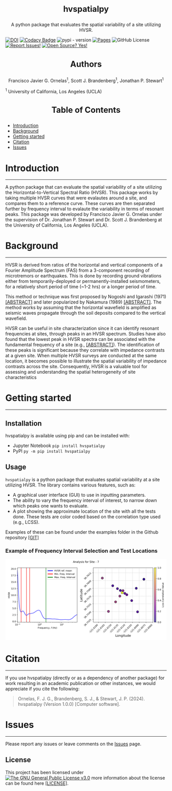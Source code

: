 <!-- Our title -->
<div align="center">
  <h3 style="font-size: 25px;">hvspatialpy</h3>
</div>

<!-- Short description -->
<p align="center">
   A python package that evaluates the spatial variability of a site utilizing HVSR.
</p>

[![DOI](https://zenodo.org/badge/857518332.svg)](https://zenodo.org/doi/10.5281/zenodo.13770431)
[![Codacy Badge](https://app.codacy.com/project/badge/Grade/80fc3884310249019b8508415f516f53)](https://app.codacy.com/gh/fjornelas/hvspatialpy/dashboard?utm_source=gh&utm_medium=referral&utm_content=&utm_campaign=Badge_grade)
![pypi - version](https://img.shields.io/pypi/v/hvspatialpy)
[![Pages](https://github.com/fjornelas/hvspatialpy/actions/workflows/pages/pages-build-deployment/badge.svg)](https://github.com/fjornelas/hvspatialpy/actions/workflows/pages/pages-build-deployment)
![GitHub License](https://img.shields.io/github/license/fjornelas/hvspatialpy)
[![Report Issues!](https://img.shields.io/badge/Report%20Issues-Here-1abc9c.svg)](https://github.com/fjornelas/hvspatialpy/issues)
[![Open Source?
Yes!](https://img.shields.io/badge/Open%20Source-Yes-green.svg)](https://github.com/fjornelas/hvspatialpy)

<div align="center">
    <h3 style=" font-size: 25px;">Authors</h3>
</div>

<!-- Short description -->

<p align="center">
   Francisco Javier G. Ornelas<sup>1</sup>, Scott J. Brandenberg<sup>1</sup>, Jonathan P. Stewart<sup>1</sup>
</p>

<sup>1</sup> University of California, Los Angeles (UCLA) <br>

<div style="text-align: center;">
    <h3 style=" font-size: 25px;">Table of Contents</h3>
</div>


 - [Introduction](#introduction)                                                      
 - [Background](#Background)   
 - [Getting started](#Getting-started) 
 - [Citation](#Citation)       
 - [Issues](#Issues)  

# Introduction

---

A python package that can evaluate the spatial variability of a site utilizing the Horizontal-to-Vertical Spectral Ratio (HVSR). 
This package works by taking multiple HVSR curves that were evalautes around a site, and compares them to a reference curve.
These curves are then separated further by frequency interval to evalaute the variability in terms of resonant peaks. 
This package was developed by Francisco Javier G. Ornelas under the supervision
of Dr. Jonathan P. Stewart and Dr. Scott J. Brandenberg at the University of California, Los Angeles (UCLA). 

# Background

---

HVSR is derived from ratios of the horizontal and vertical components
of a Fourier Amplitude Spectrum (FAS) from a 3-component recording of
microtremors or earthquakes. This is done by recording ground vibrations either from
temporarily-deployed or permanently-installed seismometers, for a relatively short
period of time (~1-2 hrs) or a longer period of time.

This method or technique was first proposed by Nogoshi and Igarashi (1971) 
<a href="https://www.scirp.org/reference/referencespapers?referenceid=3100696" target="_blank">[ABSTRACT]</a> and 
later popularized by Nakamura (1989) <a href="https://trid.trb.org/View/294184" target="_blank">[ABSTRACT]</a>.
The method works by assuming that the horizontal wavefield is amplified as seismic waves propagate
through the soil deposits compared to the vertical wavefield.

HVSR can be useful in site characterization since it can identify resonant frequencies at sites, through peaks in
an HVSR spectrum. Studies have also found that the lowest peak in HVSR spectra can be associated with the fundamental
frequency of a site (e.g., <a href="https://link.springer.com/article/10.1007/s10518-012-9413-4" target="_blank">[ABSTRACT]</a>).
The identification of these peaks is significant because they correlate with impedance contrasts at a given site. When multiple HVSR 
surveys are conducted at the same location, it becomes possible to illustrate the spatial variability of impedance contrasts across the site. Consequently, 
HVSR is a valuable tool for assessing and understanding the spatial heterogeneity of site characteristics

# Getting started

---

## Installation


hvspatialpy is available using pip and can be installed with:

- Jupyter Notebook
`pip install hvspatialpy`
- PyPI
`py -m pip install hvspatialpy`
## Usage


`hvspatialpy` is a python package that evaluates spatial variability at a site utilizing HVSR. 
The library contains various features, such as:
- A graphical user interface (GUI) to use in inputting parameters.
- The ability to vary the frequency interval of interest, to narrow down which peaks one wants to evaluate.
- A plot showing the approximate location of the site with all the tests done. These tests are color coded based on the
correlation type used (e.g., LCSS).

Examples of these can be found under the examples folder in the Github repository <a href="https://github.com/fjornelas/hvspatialpy" target="_blank">[GIT]</a>

### Example of Frequency Interval Selection and Test Locations

<img src="https://github.com/fjornelas/hvspatialpy/blob/main/fig/spatial_figure.png?raw=true" width="775">

# Citation

---

If you use hvspatialpy (directly or as a dependency of another package) for work resulting in an academic publication or
other instances, we would appreciate if you cite the following:

> Ornelas, F. J. G., Brandenberg, S. J., & Stewart, J. P. (2024). hvspatialpy (Version 1.0.0) [Computer software].

# Issues

---

Please report any issues or leave comments on the <a href="https://github.com/fjornelas/hvspatialpy/issues" target="_blank">Issues</a> page.

## License

This project has been licensed under [![The GNU General Public License v3.0](https://www.gnu.org/graphics/gplv3-88x31.png "The GNU General Public License v3.0")](https://www.gnu.org/licenses/gpl-3.0.en.html)
more information about the license can be found here <a href="https://github.com/fjornelas/hvsrprocpy/blob/main/LICENSE" target="_blank">[LICENSE]</a>.
